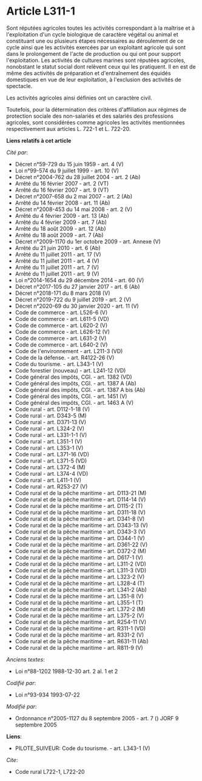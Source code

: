 # Article L311-1

Sont réputées agricoles toutes les activités correspondant à la maîtrise et à l'exploitation d'un cycle biologique de
caractère végétal ou animal et constituant une ou plusieurs étapes nécessaires au déroulement de ce cycle ainsi que les
activités exercées par un exploitant agricole qui sont dans le prolongement de l'acte de production ou qui ont pour support
l'exploitation. Les activités de cultures marines sont réputées agricoles, nonobstant le statut social dont relèvent ceux qui
les pratiquent. Il en est de même des activités de préparation et d'entraînement des équidés domestiques en vue de leur
exploitation, à l'exclusion des activités de spectacle.

Les activités agricoles ainsi définies ont un caractère civil.

Toutefois, pour la détermination des critères d'affiliation aux régimes de protection sociale des non-salariés et des
salariés des professions agricoles, sont considérées comme agricoles les activités mentionnées respectivement aux articles L.
722-1 et L. 722-20.

**Liens relatifs à cet article**

_Cité par_:

  - Décret n°59-729 du 15 juin 1959 - art. 4 (V)
  - Loi n°99-574 du 9 juillet 1999 - art. 10 (V)
  - Décret n°2004-762 du 28 juillet 2004 - art. 2 (Ab)
  - Arrêté du 16 février 2007 - art. 2 (VT)
  - Arrêté du 16 février 2007 - art. 9 (VT)
  - Décret n°2007-658 du 2 mai 2007 - art. 2 (Ab)
  - Arrêté du 14 février 2008 - art. 11 (Ab)
  - Décret n°2008-453 du 14 mai 2008 - art. 2 (V)
  - Arrêté du 4 février 2009 - art. 13 (Ab)
  - Arrêté du 4 février 2009 - art. 7 (Ab)
  - Arrêté du 18 août 2009 - art. 12 (Ab)
  - Arrêté du 18 août 2009 - art. 7 (Ab)
  - Décret n°2009-1170 du 1er octobre 2009 - art. Annexe (V)
  - Arrêté du 21 juin 2010 - art. 6 (Ab)
  - Arrêté du 11 juillet 2011 - art. 17 (V)
  - Arrêté du 11 juillet 2011 - art. 4 (V)
  - Arrêté du 11 juillet 2011 - art. 7 (V)
  - Arrêté du 11 juillet 2011 - art. 9 (V)
  - Loi n°2014-1654 du 29 décembre 2014 - art. 60 (V)
  - Décret n°2017-105 du 27 janvier 2017 - art. 6 (Ab)
  - Décret n°2018-171 du 8 mars 2018 (V)
  - Décret n°2019-722 du 9 juillet 2019 - art. 2 (V)
  - Décret n°2020-69 du 30 janvier 2020 - art. 11 (V)
  - Code de commerce - art. L526-6 (V)
  - Code de commerce - art. L611-5 (VD)
  - Code de commerce - art. L620-2 (V)
  - Code de commerce - art. L626-12 (V)
  - Code de commerce - art. L631-2 (V)
  - Code de commerce - art. L640-2 (V)
  - Code de l'environnement - art. L211-3 (VD)
  - Code de la défense. - art. R4122-26 (V)
  - Code du tourisme. - art. L343-1 (V)
  - Code forestier (nouveau) - art. L241-12 (VD)
  - Code général des impôts, CGI. - art. 1382 (VD)
  - Code général des impôts, CGI. - art. 1387 A (Ab)
  - Code général des impôts, CGI. - art. 1387 A bis (Ab)
  - Code général des impôts, CGI. - art. 1451 (V)
  - Code général des impôts, CGI. - art. 1463 A (V)
  - Code rural - art. D112-1-18 (V)
  - Code rural - art. D343-5 (M)
  - Code rural - art. D371-13 (V)
  - Code rural - art. L324-2 (V)
  - Code rural - art. L331-1-1 (V)
  - Code rural - art. L351-1 (V)
  - Code rural - art. L353-1 (V)
  - Code rural - art. L371-16 (VD)
  - Code rural - art. L371-5 (VD)
  - Code rural - art. L372-4 (M)
  - Code rural - art. L374-4 (VD)
  - Code rural - art. L411-1 (V)
  - Code rural - art. R253-27 (V)
  - Code rural et de la pêche maritime - art. D113-21 (M)
  - Code rural et de la pêche maritime - art. D114-14 (V)
  - Code rural et de la pêche maritime - art. D115-2 (T)
  - Code rural et de la pêche maritime - art. D311-18 (V)
  - Code rural et de la pêche maritime - art. D341-8 (V)
  - Code rural et de la pêche maritime - art. D343-13 (V)
  - Code rural et de la pêche maritime - art. D343-3 (V)
  - Code rural et de la pêche maritime - art. D344-1 (V)
  - Code rural et de la pêche maritime - art. D361-22 (V)
  - Code rural et de la pêche maritime - art. D372-2 (M)
  - Code rural et de la pêche maritime - art. D617-1 (V)
  - Code rural et de la pêche maritime - art. L311-2 (VD)
  - Code rural et de la pêche maritime - art. L311-3 (VD)
  - Code rural et de la pêche maritime - art. L323-2 (V)
  - Code rural et de la pêche maritime - art. L328-4 (T)
  - Code rural et de la pêche maritime - art. L341-2 (Ab)
  - Code rural et de la pêche maritime - art. L351-8 (V)
  - Code rural et de la pêche maritime - art. L355-1 (T)
  - Code rural et de la pêche maritime - art. L372-2 (M)
  - Code rural et de la pêche maritime - art. L375-2 (V)
  - Code rural et de la pêche maritime - art. R254-11 (V)
  - Code rural et de la pêche maritime - art. R311-1 (VD)
  - Code rural et de la pêche maritime - art. R331-2 (V)
  - Code rural et de la pêche maritime - art. R631-11 (Ab)
  - Code rural et de la pêche maritime - art. R811-9 (V)

_Anciens textes_:

  - Loi n°88-1202 1988-12-30 art. 2 al. 1 et 2

_Codifié par_:

  - Loi n°93-934 1993-07-22

_Modifié par_:

  - Ordonnance n°2005-1127 du 8 septembre 2005 - art. 7 () JORF 9 septembre 2005

**Liens**:

  - PILOTE_SUIVEUR: Code du tourisme. - art. L343-1 (V)

_Cite_:

  - Code rural L722-1, L722-20
